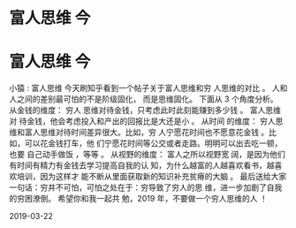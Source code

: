 # 富人思维 今

# 富人思维 今

小猿 : 富人思维 今天刷知乎看到一个帖子关于富人思维和穷 人思维的对比 。 人和人之间的差别最可怕的不是阶级固化， 而是思维固化。 下面从 3 个角度分析。 从金钱的维度： 穷人 思维对待金钱，只考虑此时此刻能赚到多少钱 。 富人思维对 待金钱，他会考虑投入和产出的回报比是大还是小 。 从时间 的维度： 穷人思维和富人思维对待时间差异很大。比如，穷 人宁愿花时间也不愿意花金钱 。比如，可以花金钱打车，他 们宁愿花时间等公交或者走路。明明可以出去吃一顿，也要 自己动手做饭 ，等等 。 从视野的维度： 富人之所以视野宽 阔，是因为他们有时间有精力有金钱去学习提高自我的认 知，为什么越富的人越喜欢看书，越喜欢培训，因为这样才 能不断从里面获取新的知识补充贫瘠的大脑 。 最后送给大家 一句话：穷并不可怕，可怕之处在于：穷导致了穷人的思 维，进一步加剧了自我的穷困潦倒。 希望你和我一起共 勉，2019 年，不要做一个穷人思维的人 ！

2019-03-22
